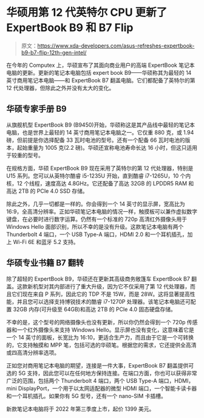 # 华硕用第 12 代英特尔 CPU 更新了 ExpertBook B9 和 B7 Flip

> 原文：<https://www.xda-developers.com/asus-refreshes-expertbook-b9-b7-flip-12th-gen-intel/>

在今年的 Computex 上，华硕宣布了其面向商业用户的高端 ExpertBook 笔记本电脑的更新。更新的笔记本电脑包括 expert book B9——华硕称其为最轻的 14 英寸商用笔记本电脑——和 ExpertBook B7 翻盖电脑。它们都配备了英特尔的第 12 代处理器，但除此之外并没有太大的变化。

## 华硕专家手册 B9

从旗舰机型 ExpertBook B9 (B9450)开始，华硕称这是其产品线中最轻的笔记本电脑，也是世界上最轻的 14 英寸商用笔记本电脑之一。它仅重 880 克，或 1.94 磅，但前提是你选择配备 33 瓦时电池的型号。还有一个配备 66 瓦时电池的版本，起始重量为 1005 克(2.2 磅)。华硕还宣称电池寿命长达 16 小时，但这只适用于较重的型号。

在规格方面，华硕 ExpertBook B9 现在采用了英特尔的第 12 代处理器，特别是 U15 系列。您可以从英特尔酷睿 i5-1235U 开始，直到酷睿 i7-1265U，10 个内核，12 个线程，速度高达 4.8GHz。它还配备了高达 32GB 的 LPDDR5 RAM 和高达 2TB 的 PCIe 4.0 SSD 存储。

除此之外，几乎一切都是一样的。你会得到一个 14 英寸的显示屏，宽高比为 16:9，全高清分辨率。正如华硕笔记本电脑的情况一样，触摸板可以兼作虚拟数字键盘，在必要时进行数字运算。仍然有一个标准的 720p 高清红外摄像头用于 Windows Hello 面部识别，所以不幸的是没有升级。这款笔记本电脑有两个 Thunderbolt 4 端口，一个 USB Type-A 端口，HDMI 2.0 和一个耳机插孔，加上 Wi-Fi 6E 和蓝牙 5.2 支持。

## 华硕专业书籍 B7 翻转

除了超轻的 ExpertBook B9，华硕还在更新其高级商务敞篷车 ExpertBook B7 翻盖。这款新机型对其内部进行了重大升级，因为它不仅采用了第 12 代处理器，而且它们现在来自 P 系列，因此它的 TDP 不是 15W，而是 28W。这将显著提高性能，并且您可以选择支持博锐技术的酷睿 i7-1270P 处理器。该笔记本电脑还可配置 32GB 内存(可升级至 64GB)和高达 2TB 的 PCIe 4.0 固态硬盘存储。

不幸的是，这个型号的网络摄像头也没有更新，所以你仍然会得到一个 720p 传感器和一个红外摄像头来支持 Windows Hello。显示屏也没有变化，这意味着它是一个 14 英寸的面板，长宽比为 16:10，更适合生产力，而且由于它是一个可转换的，它支持触摸和 MPP 笔，包括可选的华硕笔。根据您的需求，它还提供全高清或四高清分辨率选项。

正如您对商用笔记本电脑的期望，连接是一件大事，ExpertBook B7 翻盖提供可选的 5G 支持，因此您可以在任何地方保持连接。在端口方面，你也可以获得非常广泛的范围，包括两个 Thunderbolt 4 端口，两个 USB Type-A 端口，HDMI，mini DisplayPort，一个用于以太网适配器的微型 HDMI 端口，一个智能卡读卡器和一个耳机插孔。如果你有 5G 型号，还有一个 nano-SIM 卡插槽。

新款笔记本电脑将于 2022 年第三季度上市，起价 1399 美元。